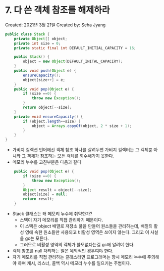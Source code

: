 # 7. 다 쓴 객체 참조를 해제하라

Created: 2021년 3월 21일
Created by: Seha Jyang

```java
public class Stack {
	private Object[] object;
	private int size = 0;
	private static final int DEFAULT_INITIAL_CAPACITY = 16;

	public Stack() {
		object = new Object(DEFAULT_INITAL_CAPACIRY);	
	}
	public void push(Object e) {
		ensureCapacity();
		object[size++] = e;
	}
	public void pop(Object e) {
		if (size ==0) {
			throw new Exception();
		}
		return object[--size];
	}
	private void ensureCapacity() {
		if (object.length==size) {
			object = Arrays.copyOf(object, 2 * size + 1);
		}
	}
}
```

- 가비지 컬랙션 언어에선 객체 참조 하나를 살려두면 가비지 컬렉터는 그 객체뿐 아니라 그 객체가 참조하는 모든 객체를 회수해가지 못한다.
- 메모리 누수를 고친부분은 다음과 같다

```java
	public void pop(Object e) {
		if (size ==0) {
			throw new Exception();
		}
		Object result = object[--size];
		object[size] = null;
		return result;
	}
```

- Stack 클래스는 왜 메모리 누수에 취약한가?
    - 스택이 자기 메모리를 직접 관리하기 때문이다.
    - 이 스택은 object 배열로 저장소 풀을 만들어 원소들을 관리하는데, 배열의 활성 영에 속한 원소들만 사용되고 비활성 영역은 쓰이지 않는다. 그리고 이 사실을 gc는 모른다.
    - 그러므로 비활성 영역의 객체가 쓸모없다는걸 gc에 알려야 한다.
- 객체 참조를 null 처리하는 일은 예외적인 경우여야 한다.
- 자기 메모리를 직접 관리하는 클래스라면 프로그래머는 항시 메모리 누수에 주의해야 하며 캐시, 리스너, 콜백 역시 메모리 누수를 일으키는 주범이다.